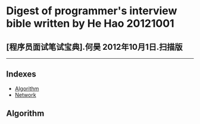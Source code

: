 #       Digest of programmer's interview bible written by He Hao 20121001
##                       [程序员面试笔试宝典].何昊 2012年10月1日.扫描版

---

Indexes
---
* [Algorithm](#algorithm)
* [Network](#network)

Algorithm
---



